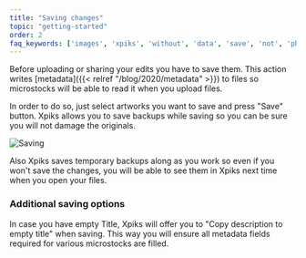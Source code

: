 ```yaml
---
title: "Saving changes"
topic: "getting-started"
order: 2
faq_keywords: ['images', 'xpiks', 'without', 'data', 'save', 'not', 'photos', 'any', 'how']
---
```


Before uploading or sharing your edits you have to save them. This action writes [metadata]({{< relref "/blog/2020/metadata" >}}) to files so microstocks will be able to read it when you upload files.

In order to do so, just select artworks you want to save and press "Save" button. Xpiks allows you to save backups while saving so you can be sure you will not damage the originals.

![Saving](/images/tutorials/getting-started/artwork-saving.gif)

Also Xpiks saves temporary backups along as you work so even if you won't save the changes, you will be able to see them in Xpiks next time when you open your files.

### Additional saving options

In case you have empty Title, Xpiks will offer you to "Copy description to empty title" when saving. This way you will ensure all metadata fields required for various microstocks are filled.
